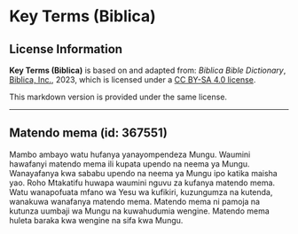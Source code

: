 # Key Terms (Biblica)

## License Information

**Key Terms (Biblica)** is based on and adapted from: _Biblica Bible Dictionary_, [Biblica, Inc.](https://www.biblica.com/), 2023, which is licensed under a [CC BY-SA 4.0 license](https://creativecommons.org/licenses/by-sa/4.0/legalcode.en).

This markdown version is provided under the same license.



--------------------------------

## Matendo mema (id: 367551)

Mambo ambayo watu hufanya yanayompendeza Mungu. Waumini hawafanyi matendo mema ili kupata upendo na neema ya Mungu. Wanayafanya kwa sababu upendo na neema ya Mungu ipo katika maisha yao. Roho Mtakatifu huwapa waumini nguvu za kufanya matendo mema. Watu wanapofuata mfano wa Yesu wa kufikiri, kuzungumza na kutenda, wanakuwa wanafanya matendo mema. Matendo mema ni pamoja na kutunza uumbaji wa Mungu na kuwahudumia wengine. Matendo mema huleta baraka kwa wengine na sifa kwa Mungu.


